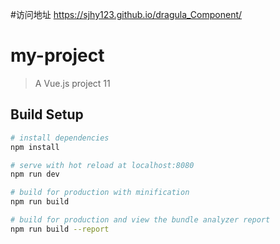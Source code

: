 #访问地址
https://sjhy123.github.io/dragula_Component/

# my-project

> A Vue.js project  11

## Build Setup

``` bash
# install dependencies
npm install

# serve with hot reload at localhost:8080
npm run dev

# build for production with minification
npm run build

# build for production and view the bundle analyzer report
npm run build --report


